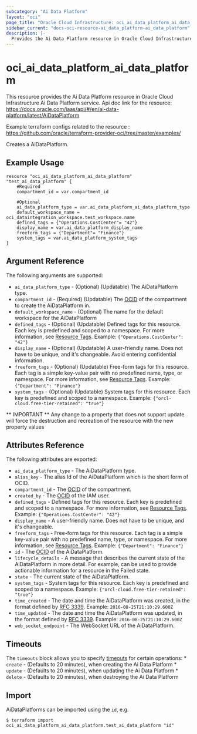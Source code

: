```yaml
---
subcategory: "Ai Data Platform"
layout: "oci"
page_title: "Oracle Cloud Infrastructure: oci_ai_data_platform_ai_data_platform"
sidebar_current: "docs-oci-resource-ai_data_platform-ai_data_platform"
description: |-
  Provides the Ai Data Platform resource in Oracle Cloud Infrastructure Ai Data Platform service
---
```


# oci_ai_data_platform_ai_data_platform
This resource provides the Ai Data Platform resource in Oracle Cloud Infrastructure Ai Data Platform service.
Api doc link for the resource: https://docs.oracle.com/iaas/api/#/en/ai-data-platform/latest/AiDataPlatform

Example terraform configs related to the resource : https://github.com/oracle/terraform-provider-oci/tree/master/examples/

Creates a AiDataPlatform.


## Example Usage

```hcl
resource "oci_ai_data_platform_ai_data_platform" "test_ai_data_platform" {
	#Required
	compartment_id = var.compartment_id

	#Optional
	ai_data_platform_type = var.ai_data_platform_ai_data_platform_type
	default_workspace_name = oci_dataintegration_workspace.test_workspace.name
	defined_tags = {"Operations.CostCenter"= "42"}
	display_name = var.ai_data_platform_display_name
	freeform_tags = {"Department"= "Finance"}
	system_tags = var.ai_data_platform_system_tags
}
```

## Argument Reference

The following arguments are supported:

* `ai_data_platform_type` - (Optional) (Updatable) The AiDataPlatform type.
* `compartment_id` - (Required) (Updatable) The [OCID](https://docs.cloud.oracle.com/iaas/Content/General/Concepts/identifiers.htm) of the compartment to create the AiDataPlatform in. 
* `default_workspace_name` - (Optional) The name for the default workspace for the AiDataPlatform
* `defined_tags` - (Optional) (Updatable) Defined tags for this resource. Each key is predefined and scoped to a namespace. For more information, see [Resource Tags](https://docs.cloud.oracle.com/iaas/Content/General/Concepts/resourcetags.htm).  Example: `{"Operations.CostCenter": "42"}` 
* `display_name` - (Optional) (Updatable) A user-friendly name. Does not have to be unique, and it's changeable. Avoid entering confidential information.
* `freeform_tags` - (Optional) (Updatable) Free-form tags for this resource. Each tag is a simple key-value pair with no predefined name, type, or namespace. For more information, see [Resource Tags](https://docs.cloud.oracle.com/iaas/Content/General/Concepts/resourcetags.htm).  Example: `{"Department": "Finance"}` 
* `system_tags` - (Optional) (Updatable) System tags for this resource. Each key is predefined and scoped to a namespace.  Example: `{"orcl-cloud.free-tier-retained": "true"}` 


** IMPORTANT **
Any change to a property that does not support update will force the destruction and recreation of the resource with the new property values

## Attributes Reference

The following attributes are exported:

* `ai_data_platform_type` - The AiDataPlatform type.
* `alias_key` - The alias Id of the AiDataPlatform which is the short form of OCID.
* `compartment_id` - The [OCID](https://docs.cloud.oracle.com/iaas/Content/General/Concepts/identifiers.htm) of the compartment.
* `created_by` - The [OCID](https://docs.cloud.oracle.com/iaas/Content/General/Concepts/identifiers.htm) of the IAM user.
* `defined_tags` - Defined tags for this resource. Each key is predefined and scoped to a namespace. For more information, see [Resource Tags](https://docs.cloud.oracle.com/iaas/Content/General/Concepts/resourcetags.htm).  Example: `{"Operations.CostCenter": "42"}` 
* `display_name` - A user-friendly name. Does not have to be unique, and it's changeable.
* `freeform_tags` - Free-form tags for this resource. Each tag is a simple key-value pair with no predefined name, type, or namespace. For more information, see [Resource Tags](https://docs.cloud.oracle.com/iaas/Content/General/Concepts/resourcetags.htm).  Example: `{"Department": "Finance"}` 
* `id` - The [OCID](https://docs.cloud.oracle.com/iaas/Content/General/Concepts/identifiers.htm) of the AiDataPlatform.
* `lifecycle_details` - A message that describes the current state of the AiDataPlatform in more detail. For example, can be used to provide actionable information for a resource in the Failed state. 
* `state` - The current state of the AiDataPlatform.
* `system_tags` - System tags for this resource. Each key is predefined and scoped to a namespace.  Example: `{"orcl-cloud.free-tier-retained": "true"}` 
* `time_created` - The date and time the AiDataPlatform was created, in the format defined by [RFC 3339](https://tools.ietf.org/html/rfc3339).  Example: `2016-08-25T21:10:29.600Z` 
* `time_updated` - The date and time the AiDataPlatform was updated, in the format defined by [RFC 3339](https://tools.ietf.org/html/rfc3339).  Example: `2016-08-25T21:10:29.600Z` 
* `web_socket_endpoint` - The WebSocket URL of the AiDataPlatform.

## Timeouts

The `timeouts` block allows you to specify [timeouts](https://registry.terraform.io/providers/oracle/oci/latest/docs/guides/changing_timeouts) for certain operations:
	* `create` - (Defaults to 20 minutes), when creating the Ai Data Platform
	* `update` - (Defaults to 20 minutes), when updating the Ai Data Platform
	* `delete` - (Defaults to 20 minutes), when destroying the Ai Data Platform


## Import

AiDataPlatforms can be imported using the `id`, e.g.

```
$ terraform import oci_ai_data_platform_ai_data_platform.test_ai_data_platform "id"
```

